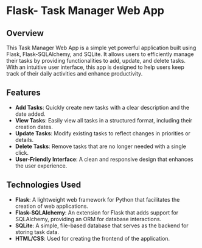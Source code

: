 # Flask- Task Manager Web App

## Overview

This Task Manager Web App is a simple yet powerful application built using Flask, Flask-SQLAlchemy, and SQLite. It allows users to efficiently manage their tasks by providing functionalities to add, update, and delete tasks. With an intuitive user interface, this app is designed to help users keep track of their daily activities and enhance productivity.

## Features

- **Add Tasks**: Quickly create new tasks with a clear description and the date added.
- **View Tasks**: Easily view all tasks in a structured format, including their creation dates.
- **Update Tasks**: Modify existing tasks to reflect changes in priorities or details.
- **Delete Tasks**: Remove tasks that are no longer needed with a single click.
- **User-Friendly Interface**: A clean and responsive design that enhances the user experience.

## Technologies Used

- **Flask**: A lightweight web framework for Python that facilitates the creation of web applications.
- **Flask-SQLAlchemy**: An extension for Flask that adds support for SQLAlchemy, providing an ORM for database interactions.
- **SQLite**: A simple, file-based database that serves as the backend for storing task data.
- **HTML/CSS**: Used for creating the frontend of the application.


